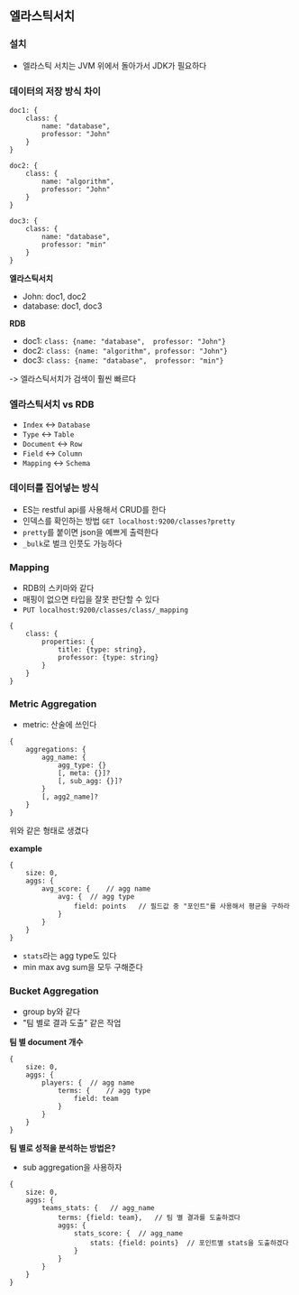 ## 엘라스틱서치

### 설치 

- 엘라스틱 서치는 JVM 위에서 돌아가서 JDK가 필요하다

### 데이터의 저장 방식 차이

```
doc1: {
	class: {
		name: "database",
		professor: "John"
	}
}

doc2: {
	class: {
		name: "algorithm",
		professor: "John"
	}
}

doc3: {
	class: {
		name: "database",
		professor: "min"
	}
}
```

**엘라스틱서치**
- John: doc1, doc2
- database: doc1, doc3

**RDB**
- doc1: `class: {name: "database",	professor: "John"}`
- doc2: `class: {name: "algorithm",	professor: "John"}`
- doc3: `class: {name: "database",	professor: "min"}`

-> 엘라스틱서치가 검색이 훨씬 빠르다

### 엘라스틱서치 vs RDB

- `Index` <-> `Database`
- `Type` <-> `Table`
- `Document` <-> `Row`
- `Field` <-> `Column`
- `Mapping` <-> `Schema`

### 데이터를 집어넣는 방식

- ES는 restful api를 사용해서 CRUD를 한다
- 인덱스를 확인하는 방법 `GET localhost:9200/classes?pretty`
- `pretty`를 붙이면 json을 예쁘게 출력한다
- `_bulk`로 벌크 인풋도 가능하다

### Mapping

- RDB의 스키마와 같다
- 매핑이 없으면 타입을 잘못 판단할 수 있다
- `PUT localhost:9200/classes/class/_mapping`

```
{
	class: {
		properties: {
			title: {type: string},
			professor: {type: string}
		}
	}
}
```

### Metric Aggregation

- metric: 산술에 쓰인다

```
{
	aggregations: {
		agg_name: {
			agg_type: {}
			[, meta: {}]?
			[, sub_agg: {}]?
		}
		[, agg2_name]?
	}
}
```
위와 같은 형태로 생겼다

**example**

```
{
	size: 0,
	aggs: {	
		avg_score: {	// agg name
			avg: {	// agg type
				field: points	// 필드값 중 "포인트"를 사용해서 평균을 구하라
			}
		}
	}
}
```

- `stats`라는 agg type도 있다
- min max avg sum을 모두 구해준다

### Bucket Aggregation

- group by와 같다
- "팀 별로 결과 도출" 같은 작업

**팀 별 document 개수**
```
{
	size: 0,
	aggs: {	
		players: {	// agg name
			terms: {	// agg type
				field: team
			}
		}
	}
}
```

**팀 별로 성적을 분석하는 방법은?**

- sub aggregation을 사용하자

```
{
	size: 0,
	aggs: {	
		teams_stats: {	 // agg_name
			terms: {field: team},	// 팀 별 결과를 도출하겠다
			aggs: {
				stats_score: {	// agg_name
					stats: {field: points}	// 포인트별 stats을 도출하겠다
				}
			}
		}
	}
}
```

